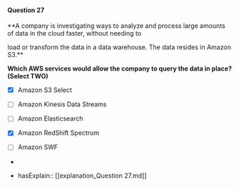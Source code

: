 #### Question  27


**A company is investigating ways to analyze and process large amounts of data in the cloud faster, without needing to

load or transform the data in a data warehouse. The data resides in Amazon S3.**


**Which AWS services would allow the company to query the data in place? (Select TWO)**


- [x] Amazon S3 Select


- [ ] Amazon Kinesis Data Streams


- [ ] Amazon Elasticsearch


- [x] Amazon RedShift Spectrum


- [ ] Amazon SWF


*

- hasExplain:: [[explanation_Question  27.md]]
